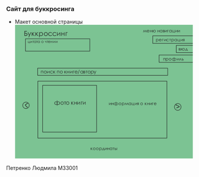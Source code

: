 ### Сайт для буккросинга
* Макет основной страницы
![avatar](./images/main_model.2.0.png)

Петренко Людмила М33001

